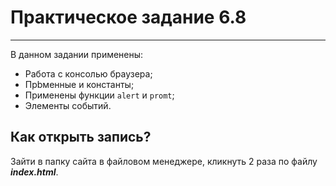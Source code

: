# Практическое задание 6.8
---
В данном задании применены:
* Работа с консолью браузера;
* Прbменные и константы;
* Применены функции `alert` и `promt`;
* Элементы событий.

## Как открыть запись?

Зайти в папку сайта в файловом менеджере, кликнуть 2 раза по файлу ***index.html***.